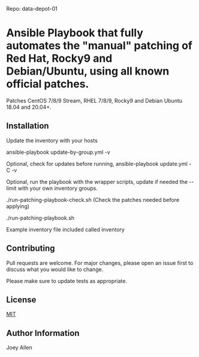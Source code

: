 Repo: data-depot-01

# Ansible Playbook that fully automates the "manual" patching of Red Hat, Rocky9 and Debian/Ubuntu, using all known official patches.

Patches CentOS 7/8/9 Stream, RHEL 7/8/9, Rocky9 and Debian Ubuntu 18.04 and 20.04+.

## Installation

Update the inventory with your hosts

ansible-playbook update-by-group.yml -v

Optional, check for updates before running, ansible-playbook update.yml -C -v

Optional, run the playbook with the wrapper scripts, update if needed the --limit with your own inventory groups.

./run-patching-playbook-check.sh (Check the patches needed before applying)

./run-patching-playbook.sh

Example inventory file included called inventory

## Contributing
Pull requests are welcome. For major changes, please open an issue first to discuss what you would like to change.

Please make sure to update tests as appropriate.

## License
[MIT](https://choosealicense.com/licenses/mit/)

## Author Information

Joey Allen